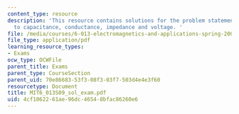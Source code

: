 ```yaml
---
content_type: resource
description: 'This resource contains solutions for the problem statements related
  to capacitance, conductance, impedance and voltage. '
file: /media/courses/6-013-electromagnetics-and-applications-spring-2009/4cf1062261ae96dc46548bfac86260e6_MIT6_013S09_sol_exam.pdf
file_type: application/pdf
learning_resource_types:
- Exams
ocw_type: OCWFile
parent_title: Exams
parent_type: CourseSection
parent_uid: 70e86683-53f3-08f3-03f7-503d4e4e3f60
resourcetype: Document
title: MIT6_013S09_sol_exam.pdf
uid: 4cf10622-61ae-96dc-4654-8bfac86260e6
---
```

